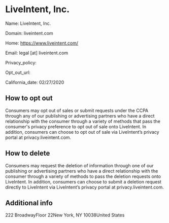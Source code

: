 
# LiveIntent, Inc.

Name: LiveIntent, Inc.

Domain: liveintent.com

Home: https://www.liveintent.com/

Email: legal [at] liveintent.com

Privacy_policy: 

Opt_out_url: 

California_date: 02/27/2020



## How to opt out

Consumers may opt out of sales or submit requests under the CCPA through any of our publishing or advertising partners who have a direct relationship with the consumer through a variety of methods that pass the consumer's privacy preference to opt out of sale onto LiveIntent. In addition, consumers can choose to opt out of sale via LiveIntent’s privacy portal at privacy.liveintent.com.

## How to delete

Consumers may request the deletion of information through one of our publishing or advertising partners who have a direct relationship with the consumer through a variety of methods to pass the deletion requests onto LiveIntent. In addition, consumers can choose to submit a deletion request directly to LiveIntent via LiveIntent’s privacy portal at privacy.liveintent.com.

## Additional info



222 BroadwayFloor 22New York, NY 10038United States

